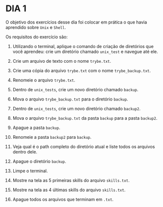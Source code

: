 # DIA 1

O objetivo dos exercícios desse dia foi colocar em prática o que havia aprendido sobre `Unix` e `Shell`.

Os requisitos do exercício são:

1. Utilizando o terminal, aplique o comando de criação de diretórios que você aprendeu: crie um diretório chamado `unix_test` e navegue até ele.

2. Crie um arquivo de texto com o nome `trybe.txt`.

3. Crie uma cópia do arquivo `trybe.txt` com o nome `trybe_backup.txt`.

4. Renomeie o arquivo `trybe.txt`.

5. Dentro de `unix_tests`, crie um novo diretório chamado `backup`.

6. Mova o arquivo `trybe_backup.txt` para o diretório `backup`.

7. Dentro de `unix_tests`, crie um novo diretório chamado `backup2`.

8. Mova o arquivo `trybe_backup.txt` da pasta `backup` para a pasta `backup2`.

9. Apague a pasta `backup`.

10. Renomeie a pasta `backup2` para `backup`.

11. Veja qual é o path completo do diretório atual e liste todos os arquivos dentro dele.

12. Apague o diretório `backup`.

13. Limpe o terminal.

14. Mostre na tela as 5 primeiras skills do arquivo `skills.txt`.

15. Mostre na tela as 4 últimas skills do arquivo `skills.txt`.

16. Apague todos os arquivos que terminam em `.txt`.